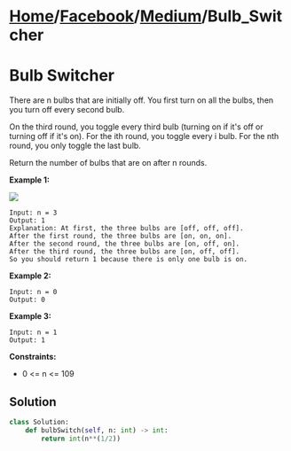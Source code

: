 # [Home](./../..)/[Facebook](./..)/[Medium](./)/Bulb_Switcher
<h1>Bulb Switcher</h1>

<p>
There are n bulbs that are initially off. You first turn on all the bulbs, then you turn off every second bulb.
</p>
<p>
On the third round, you toggle every third bulb (turning on if it's off or turning off if it's on). For the ith round, you toggle every i bulb. For the nth round, you only toggle the last bulb.
</p>
<p>
Return the number of bulbs that are on after n rounds.
</p>

<b>Example 1:</b>

<img src="https://assets.leetcode.com/uploads/2020/11/05/bulb.jpg">

    Input: n = 3
    Output: 1
    Explanation: At first, the three bulbs are [off, off, off].
    After the first round, the three bulbs are [on, on, on].
    After the second round, the three bulbs are [on, off, on].
    After the third round, the three bulbs are [on, off, off]. 
    So you should return 1 because there is only one bulb is on.
    
<b>Example 2:</b>

    Input: n = 0
    Output: 0

<b>Example 3:</b>

    Input: n = 1
    Output: 1

<b>Constraints:</b>

- 0 <= n <= 109

<h2>Solution</h2>

```python
class Solution:
    def bulbSwitch(self, n: int) -> int:
        return int(n**(1/2))
```
